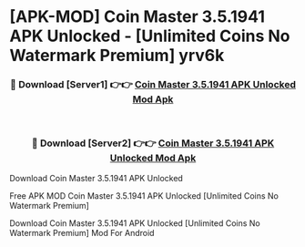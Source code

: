 # [APK-MOD] Coin Master 3.5.1941 APK Unlocked - [Unlimited Coins No Watermark Premium] yrv6k



<div align="center">
<h3>🔴 Download [Server1] 👉👉 <a href="https://momento.my/?title=Coin_Master_3.5.1941_APK_Unlocked">Coin Master 3.5.1941 APK Unlocked Mod Apk</a></h3><br>

<h3>🔴 Download [Server2] 👉👉 <a href="https://momento.my/?title=Coin_Master_3.5.1941_APK_Unlocked">Coin Master 3.5.1941 APK Unlocked Mod Apk</a></h3>
</div>



Download Coin Master 3.5.1941 APK Unlocked 

Free APK MOD Coin Master 3.5.1941 APK Unlocked [Unlimited Coins No Watermark Premium]

Download Coin Master 3.5.1941 APK Unlocked [Unlimited Coins No Watermark Premium] Mod For Android

